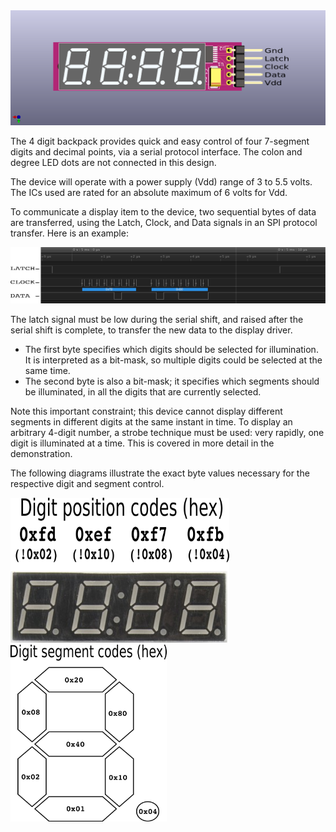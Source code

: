 <img src="4for5.png" width="550px"/>

The 4 digit backpack provides quick and easy control of four 7-segment digits and decimal points,
via a serial protocol interface.  The colon and degree LED dots are not connected in this design.

The device will operate with a power supply (Vdd) range of 3 to 5.5 volts.
The ICs used are rated for an absolute maximum of 6 volts for Vdd.

To communicate a display item to the device, two sequential bytes of data are transferred,
using the Latch, Clock, and Data signals in an SPI protocol transfer.  Here is an example:

<img src="timing.png" width="750px"/>

The latch signal must be low during the serial shift, and raised after the serial shift is complete,
to transfer the new data to the display driver.  

- The first byte specifies which digits should be selected for illumination.
  It is interpreted as a bit-mask, so multiple digits could be selected at the same time.
- The second byte is also a bit-mask; it specifies which segments should be illuminated,
  in all the digits that are currently selected.

Note this important constraint; this device cannot display different segments in different digits at the same instant in time.
To display an arbitrary 4-digit number, a strobe technique must be used: very rapidly, one digit is illuminated at a time.
This is covered in more detail in the demonstration.

The following diagrams illustrate the exact byte values necessary for the respective digit and segment control.

<img src="position_code.png" width="350px"/>  <img src="segment_code.png" width="250px"/>
